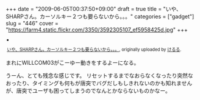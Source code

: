 +++
date = "2009-06-05T00:37:50+09:00"
draft = true
title = "いや、SHARPさん。カーソルキー２つも要らないから。。。"
categories = ["gadget"]
slug = "446"
cover = "https://farm4.static.flickr.com/3350/3592305107_ef5958425d.jpg"
+++

<div style="text-align: left; padding: 3px;"><a title="photo sharing" href="https://www.flickr.com/photos/keruru/3592305107/"><img style="border: solid 2px #000000;" src="https://farm4.static.flickr.com/3350/3592305107_ef5958425d.jpg" alt="" /></a>

<span style="font-size: 0.8em; margin-top: 0px;"><a href="https://www.flickr.com/photos/keruru/3592305107/">いや、SHARPさん。カーソルキー２つも要らないから。。。</a>, originally uploaded by <a href="https://www.flickr.com/people/keruru/">けるる</a>.</span></div>
まれにWILLCOM03がこーゆー動きをするよーになる。

うーん、とても残念な感じです。
リセットするまでなおらなくなったり突然なおったり、タイミングも何もが唐突でバグだしもしきれないのかも知れませんが、唐突でユーザも困ってしまうのでなんとかならないものかなー。
